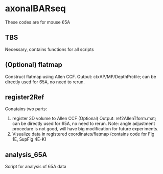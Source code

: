 # axonalBARseq
These codes are for mouse 65A


## TBS
Necessary, contains functions for all scripts

## (Optional) flatmap
Construct flatmap using Allen CCF.
Output: ctxAP/MP/DepthPrctile; can be directly used for 65A, no need to rerun.

## register2Ref
Conatains two parts:
  1. register 3D volume to Allen CCF (Optional)
       Output: ref2AllenTform.mat; can be directly used for 65A, no need to rerun.
       Note: angle adjustment procedure is not good, will have big modification for future experiments.
  2. Visualize data in registered coordinates/flatmap (contains code for Fig 1E, SupFig 4E-K)
       
## analysis_65A
Script for analysis of 65A data

